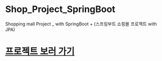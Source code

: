 # Shop_Project_SpringBoot
Shopping mall Project _ with SpringBoot + (스프링부트 쇼핑몰 프로젝트 with JPA)

<h1><a href="http://13.209.250.149/">프로젝트 보러 가기</a></h1>

<p>
<a href="proposal/001.png"></a>
<a href="proposal/002.png"></a>
<a href="proposal/004.png"></a>
</p>
